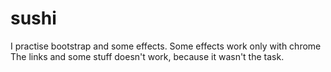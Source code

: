 # sushi

I practise bootstrap and some effects. 
Some effects work only  with chrome The links and some stuff doesn't work, because it wasn't the task.


